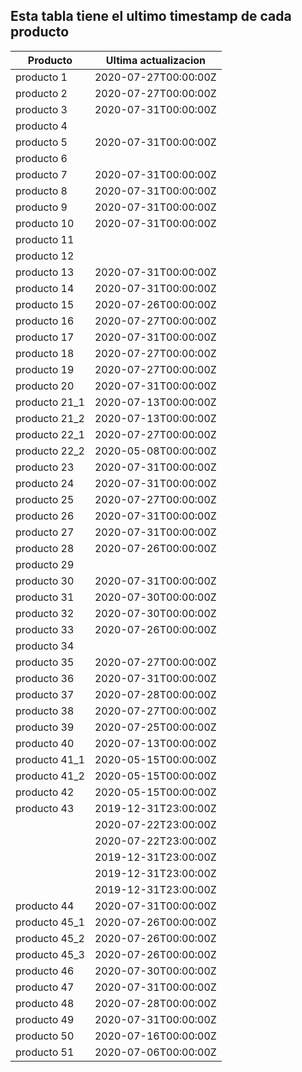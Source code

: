 ## Esta tabla tiene el ultimo timestamp de cada producto
|Producto|Ultima actualizacion |
|------ |------ |
|producto 1|2020-07-27T00:00:00Z|
|producto 2|2020-07-27T00:00:00Z|
|producto 3|2020-07-31T00:00:00Z|
|producto 4|
|producto 5|2020-07-31T00:00:00Z|
|producto 6|
|producto 7|2020-07-31T00:00:00Z|
|producto 8|2020-07-31T00:00:00Z|
|producto 9|2020-07-31T00:00:00Z|
|producto 10|2020-07-31T00:00:00Z|
|producto 11|
|producto 12|
|producto 13|2020-07-31T00:00:00Z|
|producto 14|2020-07-31T00:00:00Z|
|producto 15|2020-07-26T00:00:00Z|
|producto 16|2020-07-27T00:00:00Z|
|producto 17|2020-07-31T00:00:00Z|
|producto 18|2020-07-27T00:00:00Z|
|producto 19|2020-07-27T00:00:00Z|
|producto 20|2020-07-31T00:00:00Z|
|producto 21_1|2020-07-13T00:00:00Z|
|producto 21_2|2020-07-13T00:00:00Z|
|producto 22_1|2020-07-27T00:00:00Z|
|producto 22_2|2020-05-08T00:00:00Z|
|producto 23|2020-07-31T00:00:00Z|
|producto 24|2020-07-31T00:00:00Z|
|producto 25|2020-07-27T00:00:00Z|
|producto 26|2020-07-31T00:00:00Z|
|producto 27|2020-07-31T00:00:00Z|
|producto 28|2020-07-26T00:00:00Z|
|producto 29|
|producto 30|2020-07-31T00:00:00Z|
|producto 31|2020-07-30T00:00:00Z|
|producto 32|2020-07-30T00:00:00Z|
|producto 33|2020-07-26T00:00:00Z|
|producto 34|
|producto 35|2020-07-27T00:00:00Z|
|producto 36|2020-07-31T00:00:00Z|
|producto 37|2020-07-28T00:00:00Z|
|producto 38|2020-07-27T00:00:00Z|
|producto 39|2020-07-25T00:00:00Z|
|producto 40|2020-07-13T00:00:00Z|
|producto 41_1|2020-05-15T00:00:00Z|
|producto 41_2|2020-05-15T00:00:00Z|
|producto 42|2020-05-15T00:00:00Z|
|producto 43|2019-12-31T23:00:00Z|
| |2020-07-22T23:00:00Z|
| |2020-07-22T23:00:00Z|
| |2019-12-31T23:00:00Z|
| |2019-12-31T23:00:00Z|
| |2019-12-31T23:00:00Z|
|producto 44|2020-07-31T00:00:00Z|
|producto 45_1|2020-07-26T00:00:00Z|
|producto 45_2|2020-07-26T00:00:00Z|
|producto 45_3|2020-07-26T00:00:00Z|
|producto 46|2020-07-30T00:00:00Z|
|producto 47|2020-07-31T00:00:00Z|
|producto 48|2020-07-28T00:00:00Z|
|producto 49|2020-07-31T00:00:00Z|
|producto 50|2020-07-16T00:00:00Z|
|producto 51|2020-07-06T00:00:00Z|
